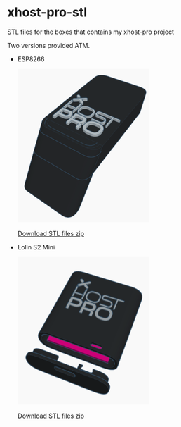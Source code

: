 # xhost-pro-stl

STL files for the boxes that contains my xhost-pro project

Two versions provided ATM.

- ESP8266

  <img src="assets/esp8266-box.png" width="300">

  [Download STL files zip](stl/esp8266-xhost-pro-stl.zip)

- Lolin S2 Mini

  <img src="assets/lolin-s2-box.png" width="300">

  [Download STL files zip](stl/lolin-s2-mini-box-stl.zip)
